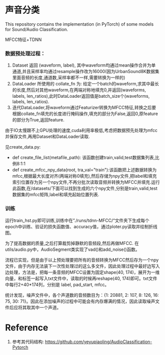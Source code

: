 # 声音分类
This repository contains the implementation (in PyTorch) of some models for Sound/Audio Classification.

MFCC特征+TDNN
### 数据预处理过程：
1. Dataset 返回 (waveform, label), 其中waveform均通过mean操作合并为单通道,并且采样率均通过resample操作改为16000(因为UrbanSound8K数据集里面音频的长度,通道数,采样率都不一样,需要转换为一样的)
2. DataLoader 所使用的 collate_fn 为: 给定一个batch的waveform,求其中最长的长度,然后对其他waveform,在两端对称地填充0,并返回(waveforms, labels, len_ratios),此时DataLoader返回值是batch_size个(waveforms, labels, len_ratios).
3. 迭代DataLoader,将waveform通过Featurizer转换为MFCC特征,转换之后要根据collate_fn填充的长度进行掩码操作,填充的部分为False,返回0,原feature的部分为True,返回feature.

由于IO太慢跟不上GPU处理的速度,cuda利用率极低,考虑把数据预先处理为mfcc并保存文件,再用Dataset和DataLoader读取.

见create_data.py: 
- def create_file_list(metafile_path): 该函数创建train,valid,test数据集列表,比例8:1:1
- def create_mfcc_npy_data(root, tra_val="train"):该函数把上述数据转换为mfcc,根据最大长度对齐(两端对称0填充),然后存储为npy文件,把label和填充索引位置存为另一个npy文件,不再分批次读取音频并转换为MFCC并填充.运行此函数,在/datasets/下面可以找到生成的六个npy文件,分别是train,valid,test数据集的mfcc矩阵,label和填充起始位置列表.

### 训练

运行train_hst.py即可训练,训练中在”./runs/tdnn-MFCC/“文件夹下生成每个epoch中训练、验证的损失函数值、accuracy值，通过ploter.py读取并绘制折线图。

为了提高数据的质量,之后打算裁剪掉静默的音频段,然后再做MFCC. 在utils/audio.py中，AudioSegment类实现了vad()和add_noise()函数。

流程已实现，但是由于以上预处理要把所有的音频转换为MFCC然后存为一个npy文件，由于内存无法装下一次性处理过的这么多文件，因此处理过程中最好边写入边处理，方法是，把每一条音频的MFCC设置为固定shape(40, 174)，展开为一维向量，和标签一起写入txt文件中，读取的时候再reshape(40, 174)即可。txt文件中每行2+40*174列，分别是 label, pad_start, mfcc。

统计发现，噪声文件中，各个声道数的音频数目为：{1: 20881, 2: 107, 8: 126, 16: 75, 30: 71}。因此在添加噪声的过程中可能会有内存爆满的情况，因此读取噪声文件后应将其取其中一个声道。


# Reference
1. 参考其代码结构: https://github.com/yeyupiaoling/AudioClassification-Pytorch